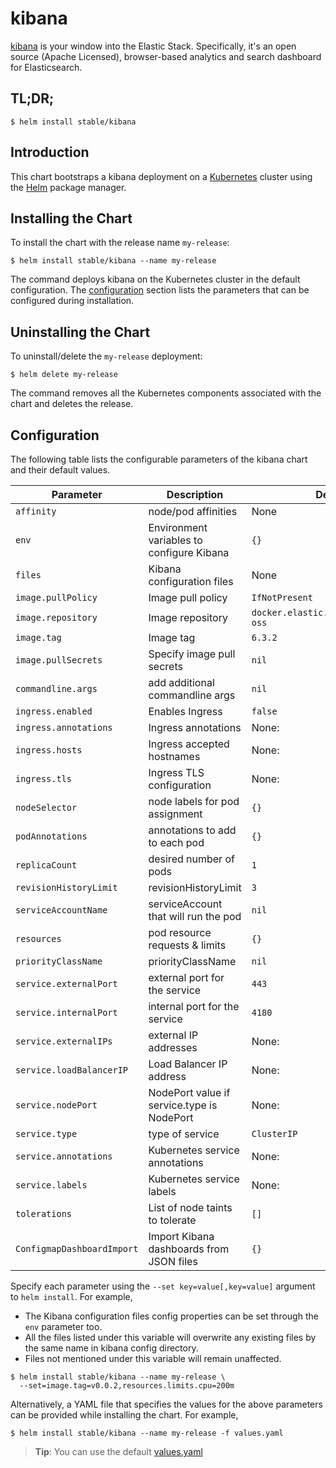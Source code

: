 # kibana

[kibana](https://github.com/elastic/kibana) is your window into the Elastic Stack. Specifically, it's an open source (Apache Licensed), browser-based analytics and search dashboard for Elasticsearch.

## TL;DR;

```console
$ helm install stable/kibana
```

## Introduction

This chart bootstraps a kibana deployment on a [Kubernetes](http://kubernetes.io) cluster using the [Helm](https://helm.sh) package manager.

## Installing the Chart

To install the chart with the release name `my-release`:

```console
$ helm install stable/kibana --name my-release
```

The command deploys kibana on the Kubernetes cluster in the default configuration. The [configuration](#configuration) section lists the parameters that can be configured during installation.

## Uninstalling the Chart

To uninstall/delete the `my-release` deployment:

```console
$ helm delete my-release
```

The command removes all the Kubernetes components associated with the chart and deletes the release.

## Configuration

The following table lists the configurable parameters of the kibana chart and their default values.

| Parameter                  | Description                                | Default                                |
|----------------------------|--------------------------------------------|----------------------------------------|
| `affinity`                 | node/pod affinities                        | None                                   |
| `env`                      | Environment variables to configure Kibana  | `{}`                                   |
| `files`                    | Kibana configuration files                 | None                                   |
| `image.pullPolicy`         | Image pull policy                          | `IfNotPresent`                         |
| `image.repository`         | Image repository                           | `docker.elastic.co/kibana/kibana-oss`  |
| `image.tag`                | Image tag                                  | `6.3.2`                                |
| `image.pullSecrets`        | Specify image pull secrets                 | `nil`                                  |
| `commandline.args`         | add additional commandline args            | `nil`                                  |
| `ingress.enabled`          | Enables Ingress                            | `false`                                |
| `ingress.annotations`      | Ingress annotations                        | None:                                  |
| `ingress.hosts`            | Ingress accepted hostnames                 | None:                                  |
| `ingress.tls`              | Ingress TLS configuration                  | None:                                  |
| `nodeSelector`             | node labels for pod assignment             | `{}`                                   |
| `podAnnotations`           | annotations to add to each pod             | `{}`                                   |
| `replicaCount`             | desired number of pods                     | `1`                                    |
| `revisionHistoryLimit`     | revisionHistoryLimit                       | `3`                                    |
| `serviceAccountName`       | serviceAccount that will run the pod       | `nil`                                  |
| `resources`                | pod resource requests & limits             | `{}`                                   |
| `priorityClassName`        | priorityClassName                          | `nil`                                  |
| `service.externalPort`     | external port for the service              | `443`                                  |
| `service.internalPort`     | internal port for the service              | `4180`                                 |
| `service.externalIPs`      | external IP addresses                      | None:                                  |
| `service.loadBalancerIP`   | Load Balancer IP address                   | None:                                  |
| `service.nodePort`         | NodePort value if service.type is NodePort | None:                                  |
| `service.type`             | type of service                            | `ClusterIP`                            |
| `service.annotations`      | Kubernetes service annotations             | None:                                  |
| `service.labels`           | Kubernetes service labels                  | None:                                  |
| `tolerations`              | List of node taints to tolerate            | `[]`                                   |
| `ConfigmapDashboardImport` | Import Kibana dashboards from JSON files   | `{}`                                   |

Specify each parameter using the `--set key=value[,key=value]` argument to `helm install`. For example,

* The Kibana configuration files config properties can be set through the `env` parameter too.
* All the files listed under this variable will overwrite any existing files by the same name in kibana config directory.
* Files not mentioned under this variable will remain unaffected.              

```console
$ helm install stable/kibana --name my-release \
  --set=image.tag=v0.0.2,resources.limits.cpu=200m
```

Alternatively, a YAML file that specifies the values for the above parameters can be provided while installing the chart. For example,

```console
$ helm install stable/kibana --name my-release -f values.yaml
```

> **Tip**: You can use the default [values.yaml](values.yaml)
